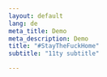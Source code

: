 ```yaml
---
layout: default
lang: de
meta_title: Demo
meta_description: Demo
title: "#StayTheFuckHome"
subtitle: "11ty subtitle"

---
```

